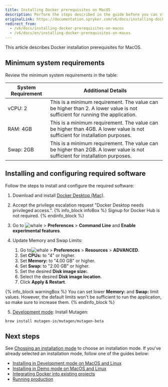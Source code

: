 ```yaml
---
title: Installing Docker prerequisites on MacOS
description: Perform the steps described in the guide before you can start working with Spryker in Docker on MacOS.
originalLink: https://documentation.spryker.com/v6/docs/installing-docker-prerequisites-on-macos
redirect_from:
  - /v6/docs/installing-docker-prerequisites-on-macos
  - /v6/docs/en/installing-docker-prerequisites-on-macos
---
```


This article describes Docker installation prerequisites for MacOS.


## Minimum system requirements

Review the minimum system requirements in the table:

| System Requirement | Additional Details |
| --- | --- |
| vCPU: 2 | This is a minimum requirement. The value can be higher than 2. A lower value is not sufficient for running the application. |
| RAM: 4GB | This is a minimum requirement. The value can be higher than 4GB. A lower value is not sufficient for installation purposes. |
| Swap: 2GB | This is a minimum requirement. The value can be higher than 2GB. A lower value is not sufficient for installation purposes. |


## Installing and configuring required software
Follow the steps to install and configure the required software:
1. Download and install [Docker Desktop (Mac)](https://download.docker.com/mac/stable/Docker.dmg).
2. Accept the privilege escalation request "Docker Desktop needs privileged access.".
{% info_block infoBox %}
Signup for Docker Hub is not required.
{% endinfo_block %}

3. Go to ![whale](https://spryker.s3.eu-central-1.amazonaws.com/docs/Developer+Guide/Installation/Spryker+in+Docker/Docker+Install+Prerequisites+-+MacOS/whale-x.png) > **Preferences**  > **Command Line** and **Enable experimental features**.


4. Update Memory and Swap Limits:

    1. Go to![whale](https://spryker.s3.eu-central-1.amazonaws.com/docs/Developer+Guide/Installation/Spryker+in+Docker/Docker+Install+Prerequisites+-+MacOS/whale-x.png) > **Preferences**  > **Resources** > **ADVANCED**.
    2. Set **CPUs:** to "4" or higher.
    3. Set **Memory:** to "4.00 GB" or higher.
    4. Set **Swap:** to "2.00 GB" or higher.
    5. Set the desired **Disk image size:**.
    6. Select the desired **Disk image location**.
    7. Click **Apply & Restart**. 

{% info_block warningBox %}
You can set lower **Memory:** and **Swap:** limit values. However, the default limits won't be sufficient to run the application, so make sure to increase them. 
{% endinfo_block %}

5. [Development mode](https://documentation.spryker.com/docs/modes-overview#development-mode): Install Mutagen:
```shell
brew install mutagen-io/mutagen/mutagen-beta
```

## Next steps

See [Chossing an installation mode](https://documentation.spryker.com/docs/choosing-an-installation-mode) to choose an installation mode.
If you've already selected an installation mode, follow one of the guides below:
* [Installing in Development mode on MacOS and Linux](https://documentation.spryker.com/docs/installing-in-development-mode-on-macos-and-linux)
* [Installing in Demo mode on MacOS and Linux](https://documentation.spryker.com/docs/installing-in-demo-mode-on-macos-and-linux)
* [Integrating Docker into existing projects](https://documentation.spryker.com/docs/integrating-docker-into-existing-projects)
* [Running production](https://documentation.spryker.com/docs/running-production)


